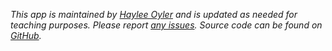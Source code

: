 *This app is maintained by [Haylee Oyler](https://haylee360.github.io/) and is updated as needed for teaching purposes. Please report [any issues](https://github.com/haylee360/eds296-shiny/issues). Source code can be found on [GitHub](https://github.com/haylee360/eds296-shiny).*